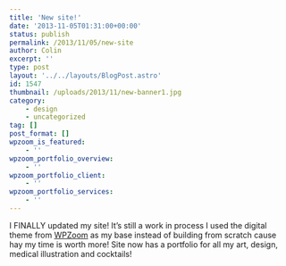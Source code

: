 ```yaml
---
title: 'New site!'
date: '2013-11-05T01:31:00+00:00'
status: publish
permalink: /2013/11/05/new-site
author: Colin
excerpt: ''
type: post
layout: '../../layouts/BlogPost.astro'
id: 1547
thumbnail: /uploads/2013/11/new-banner1.jpg
category:
    - design
    - uncategorized
tag: []
post_format: []
wpzoom_is_featured:
    - ''
wpzoom_portfolio_overview:
    - ''
wpzoom_portfolio_client:
    - ''
wpzoom_portfolio_services:
    - ''
---
```

I FINALLY updated my site! It’s still a work in process I used the digital theme from [WPZoom](https://www.wpzoom.com) as my base instead of building from scratch cause hay my time is worth more! Site now has a portfolio for all my art, design, medical illustration and cocktails!